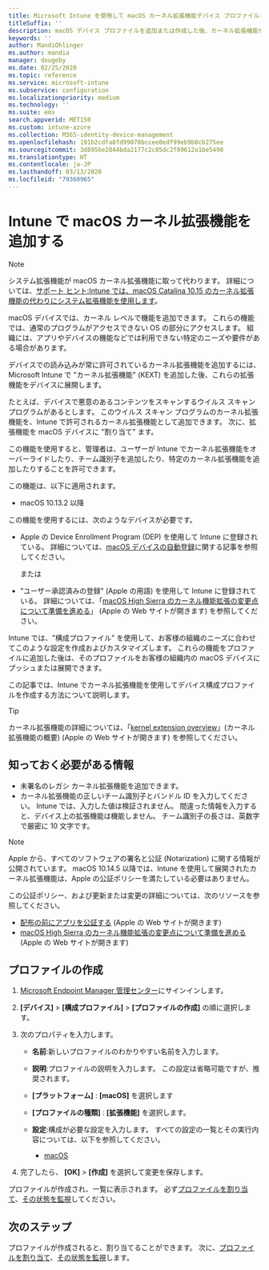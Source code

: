 ```yaml
---
title: Microsoft Intune を使用して macOS カーネル拡張機能デバイス プロファイルを作成する - Azure | Microsoft Docs
titleSuffix: ''
description: macOS デバイス プロファイルを追加または作成した後、カーネル拡張機能を構成して、Microsoft Intune でのユーザーによるオーバーライド、チーム識別子の追加、バンドルとチーム識別子を許可します。
keywords: ''
author: MandiOhlinger
ms.author: mandia
manager: dougeby
ms.date: 02/25/2020
ms.topic: reference
ms.service: microsoft-intune
ms.subservice: configuration
ms.localizationpriority: medium
ms.technology: ''
ms.suite: ems
search.appverid: MET150
ms.custom: intune-azure
ms.collection: M365-identity-device-management
ms.openlocfilehash: 191b2cdfa8fd99078bccee8edf99eb9b0cb275ee
ms.sourcegitcommit: 3d895be2844bda2177c2c85dc2f09612a1be5490
ms.translationtype: HT
ms.contentlocale: ja-JP
ms.lasthandoff: 03/13/2020
ms.locfileid: "79360965"
---
```

# <a name="add-macos-kernel-extensions-in-intune"></a>Intune で macOS カーネル拡張機能を追加する

> [!NOTE]
> システム拡張機能が macOS カーネル拡張機能に取って代わります。 詳細については、[サポート ヒント:Intune では、macOS Catalina 10.15 のカーネル拡張機能の代わりにシステム拡張機能を使用します](https://techcommunity.microsoft.com/t5/intune-customer-success/support-tip-using-system-extensions-instead-of-kernel-extensions/ba-p/1191413)。

macOS デバイスでは、カーネル レベルで機能を追加できます。 これらの機能では、通常のプログラムがアクセスできない OS の部分にアクセスします。 組織には、アプリやデバイスの機能などでは利用できない特定のニーズや要件がある場合があります。 

デバイスでの読み込みが常に許可されているカーネル拡張機能を追加するには、Microsoft Intune で "カーネル拡張機能" (KEXT) を追加した後、これらの拡張機能をデバイスに展開します。

たとえば、デバイスで悪意のあるコンテンツをスキャンするウイルス スキャン プログラムがあるとします。 このウイルス スキャン プログラムのカーネル拡張機能を、Intune で許可されるカーネル拡張機能として追加できます。 次に、拡張機能を macOS デバイスに "割り当て" ます。

この機能を使用すると、管理者は、ユーザーが Intune でカーネル拡張機能をオーバーライドしたり、チーム識別子を追加したり、特定のカーネル拡張機能を追加したりすることを許可できます。

この機能は、以下に適用されます。

- macOS 10.13.2 以降

この機能を使用するには、次のようなデバイスが必要です。

- Apple の Device Enrollment Program (DEP) を使用して Intune に登録されている。 詳細については、[macOS デバイスの自動登録](../enrollment/device-enrollment-program-enroll-macos.md)に関する記事を参照してください。

  または

- "ユーザー承認済みの登録" (Apple の用語) を使用して Intune に登録されている。 詳細については、「[macOS High Sierra のカーネル機能拡張の変更点について準備を進める](https://support.apple.com/en-us/HT208019)」 (Apple の Web サイトが開きます) を参照してください。

Intune では、"構成プロファイル" を使用して、お客様の組織のニーズに合わせてこのような設定を作成およびカスタマイズします。 これらの機能をプロファイルに追加した後は、そのプロファイルをお客様の組織内の macOS デバイスにプッシュまたは展開できます。

この記事では、Intune でカーネル拡張機能を使用してデバイス構成プロファイルを作成する方法について説明します。

> [!TIP]
> カーネル拡張機能の詳細については、「[kernel extension overview](https://developer.apple.com/library/archive/documentation/Darwin/Conceptual/KernelProgramming/Extend/Extend.html)」(カーネル拡張機能の概要) (Apple の Web サイトが開きます) を参照してください。

## <a name="what-you-need-to-know"></a>知っておく必要がある情報

- 未署名のレガシ カーネル拡張機能を追加できます。
- カーネル拡張機能の正しいチーム識別子とバンドル ID を入力してください。 Intune では、入力した値は検証されません。 間違った情報を入力すると、デバイス上の拡張機能は機能しません。 チーム識別子の長さは、英数字で厳密に 10 文字です。 

> [!NOTE]
> Apple から、すべてのソフトウェアの署名と公証 (Notarization) に関する情報が公開されています。 macOS 10.14.5 以降では、Intune を使用して展開されたカーネル拡張機能は、Apple の公証ポリシーを満たしている必要はありません。
>
> この公証ポリシー、および更新または変更の詳細については、次のリソースを参照してください。
>
> - [配布の前にアプリを公証する](https://developer.apple.com/documentation/security/notarizing_your_app_before_distribution) (Apple の Web サイトが開きます) 
> - [macOS High Sierra のカーネル機能拡張の変更点について準備を進める](https://support.apple.com/en-us/HT208019) (Apple の Web サイトが開きます)

## <a name="create-the-profile"></a>プロファイルの作成

1. [Microsoft Endpoint Manager 管理センター](https://go.microsoft.com/fwlink/?linkid=2109431)にサインインします。
2. **[デバイス]**  >  **[構成プロファイル]**  >  **[プロファイルの作成]** の順に選択します。
3. 次のプロパティを入力します。

    - **名前**:新しいプロファイルのわかりやすい名前を入力します。
    - **説明**:プロファイルの説明を入力します。 この設定は省略可能ですが、推奨されます。
    - **[プラットフォーム]** : **[macOS]** を選択します
    - **[プロファイルの種類]** : **[拡張機能]** を選択します。
    - **設定**:構成が必要な設定を入力します。 すべての設定の一覧とその実行内容については、以下を参照してください。

        - [macOS](kernel-extensions-settings-macos.md)

4. 完了したら、 **[OK]**  >  **[作成]** を選択して変更を保存します。

プロファイルが作成され、一覧に表示されます。 必ず[プロファイルを割り当て](device-profile-assign.md)、[その状態を監視](device-profile-monitor.md)してください。

## <a name="next-steps"></a>次のステップ

プロファイルが作成されると、割り当てることができます。 次に、[プロファイルを割り当て](device-profile-assign.md)、[その状態を監視](device-profile-monitor.md)します。
